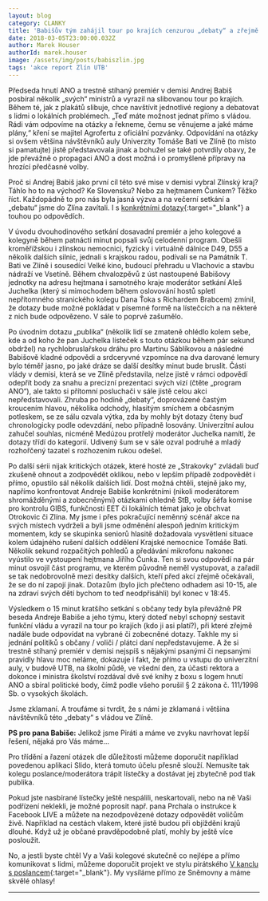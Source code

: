 ```yaml
---
layout: blog
category: CLANKY
title: 'Babišův tým zahájil tour po krajích cenzurou „debaty“ a zřejmě porušil i zákon'
date: 2018-03-05T23:00:00.032Z
author: Marek Houser
authorId: marek.houser
image: /assets/img/posts/babiszlin.jpg
tags: 'akce report Zlín UTB'
---
```

Předseda hnutí ANO a trestně stíhaný premiér v demisi Andrej Babiš posbíral několik „svých“ ministrů a vyrazil na slibovanou tour po krajích. Během té, jak z plakátů slibuje, chce navštívit jednotlivé regiony a debatovat s lidmi o lokálních problémech. „Teď máte možnost jednat přímo s vládou. Rádi vám odpovíme na otázky a řekneme, čemu se věnujeme a jaké máme plány,“ kření se majitel Agrofertu z oficiální pozvánky. Odpovídání na otázky si ovšem většina návštěvníků auly Univerzity Tomáše Bati ve Zlíně (to místo si pamatujte) jistě představovala jinak a bohužel se také potvrdily obavy, že jde převážně o propagaci ANO a dost možná i o promyšlené přípravy na hrozící předčasné volby.

Proč si Andrej Babiš jako první cíl této své mise v demisi vybral Zlínský kraj? Táhlo ho to na východ? Ke Slovensku? Nebo za hejtmanem Čunkem? Těžko říct. Každopádně to pro nás byla jasná výzva a na večerní setkání a „debatu“ jsme do Zlína zavítali. I s [konkrétními dotazy](https://www.facebook.com/marrahouser/posts/1768555079831701){:target="_blank"} a touhou po odpovědích.

V úvodu dvouhodinového setkání dosavadní premiér a jeho kolegové a kolegyně během patnácti minut popsali svůj celodenní program. Obešli kroměřížskou i zlínskou nemocnici, fyzicky i virtuálně dálnice D49, D55 a několik dalších silnic, jednali s krajskou radou, podívali se na Památník T. Bati ve Zlíně i sousedící Velké kino, budoucí přehradu u Vlachovic a stavbu nádraží ve Vsetíně. Během chvalozpěvů z úst nastoupené Babišovy jednotky na adresu hejtmana i samotného kraje moderátor setkání Aleš Juchelka (který si mimochodem během oslovování hostů spletl nepřítomného stranického kolegu Dana Ťoka s Richardem Brabcem) zmínil, že dotazy bude možné pokládat v písemné formě na lístečcích a na některé z nich bude odpovězeno. V sále to poprvé zašumělo.

Po úvodním dotazu „publika“ (několik lidí se zmateně ohlédlo kolem sebe, kde a od koho že pan Juchelka lísteček s touto otázkou během pár sekund obdržel) na rychlobruslařskou dráhu pro Martinu Sáblíkovou a následné Babišově kladné odpovědi a srdceryvné vzpomínce na dva darované lemury bylo téměř jasno, po jaké dráze se další desítky minut bude bruslit. Části vlády v demisi, která se ve Zlíně představila, nelze jistě v rámci odpovědí odepřít body za snahu a precizní prezentaci svých vizí (čtěte „program ANO“), ale takto si přítomní posluchači v sále jistě celou akci nepředstavovali. Zhruba po hodině „debaty“, doprovázené častým kroucením hlavou, několika odchody, hlasitým smíchem a občasným potleskem, se ze sálu ozvala výtka, zda by mohly být dotazy čteny buď chronologicky podle odevzdání, nebo případně losovány. Univerzitní aulou zahučel souhlas, nicméně Medúzou protřelý moderátor Juchelka namítl, že dotazy třídí do kategorií. Udivený šum se v sále ozval podruhé a mladý rozhořčený tazatel s rozhozením rukou odešel.

Po další sérii nijak kritických otázek, které hosté ze „Strakovky“ zvládali buď zkušeně ohnout a zodpovědět oklikou, nebo v lepším případě zodpovědět i přímo, opustilo sál několik dalších lidí. Dost možná chtěli, stejně jako my, napřímo konfrontovat Andreje Babiše konkrétními (nikoli moderátorem shromážděnými a zobecněnými) otázkami ohledně StB, volby šéfa komise pro kontrolu GIBS, funkčnosti EET či lokálních témat jako je obchvat Otrokovic či Zlína. My jsme i přes pokračující neměnný scénář akce na svých místech vydrželi a byli jsme odměnění alespoň jedním kritickým momentem, kdy se skupinka seniorů hlasitě dožadovala vysvětlení situace kolem údajného rušení dalších oddělení Krajské nemocnice Tomáše Bati. Několik sekund rozpačitých pohledů a předávání mikrofonu nakonec vyústilo ve vystoupení hejtmana Jiřího Čunka. Ten si svou odpovědí na pár minut osvojil část programu, ve kterém původně neměl vystupovat, a zařadil se tak nedobrovolně mezi desítky dalších, kteří před akcí zřejmě očekávali, že se do ní zapojí jinak. Dotazům (bylo jich přečteno odhadem asi 10-15, ale na zdraví svých dětí bychom to teď neodpřisáhli) byl konec v 18:45.

Výsledkem o 15 minut kratšího setkání s občany tedy byla převážně PR beseda Andreje Babiše a jeho týmu, který doteď nebyl schopný sestavit funkční vládu a vyrazil na tour po krajích (kdo ji asi platí?), při které zřejmě nadále bude odpovídat na vybrané či zobecněné dotazy. Takhle my si jednání politiků s občany / voliči / plátci daní nepředstavujeme. A že si trestně stíhaný premiér v demisi nejspíš s nějakými psanými či nepsanými pravidly hlavu moc neláme, dokazuje i fakt, že přímo u vstupu do univerzitní auly, v budově UTB, na školní půdě, ve všední den, za účasti rektora a dokonce i ministra školství rozdával dvě své knihy z boxu s logem hnutí ANO a sbíral politické body, čímž podle všeho porušil § 2 zákona č. 111/1998 Sb. o vysokých školách.

Jsme zklamaní. A troufáme si tvrdit, že s námi je zklamaná i většina návštěvníků této „debaty“ s vládou ve Zlíně.

**PS pro pana Babiše:** Jelikož jsme Piráti a máme ve zvyku navrhovat lepší řešení, nějaká pro Vás máme…

Pro třídění a řazení otázek dle důležitosti můžeme doporučit například povedenou aplikaci Slido, která tomuto účelu přesně slouží. Nemusíte tak kolegu poslance/moderátora trápit lístečky a dostávat jej zbytečně pod tlak publika.

Pokud jste nasbírané lístečky ještě nespálili, neskartovali, nebo na ně Vaši podřízení neklekli, je možné poprosit např. pana Prchala o instrukce k Facebook LIVE a můžete na nezodpovězené dotazy odpovědět voličům živě. Například na cestách vlakem, které jistě budou při objíždění krajů dlouhé. Když už je občané pravděpodobně platí, mohly by ještě více posloužit.

No, a jestli byste chtěl Vy a Vaši kolegové skutečně co nejlépe a přímo komunikovat s lidmi, můžeme doporučit projekt ve stylu pirátského [V kanclu s poslancem](https://www.facebook.com/groups/332114030527834/){:target="_blank"}. My vysíláme přímo ze Sněmovny a máme skvělé ohlasy!

- - -
